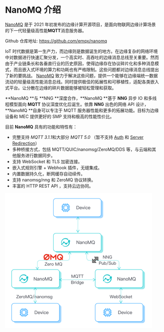 # NanoMQ 介绍

[NanoMQ](https://nanomq.io/zh) 是于 2021 年初发布的边缘计算开源项目，是面向物联网边缘计算场景的下一代轻量级高性能**MQTT**消息服务器。

Github 仓库地址: https://github.com/emqx/nanomq

IoT 时代数据是第一生产力，而边缘则是数据诞生的地方。在边缘复杂的网络环境中对数据进行快速汇聚分发，一个高实时、高吞吐的边缘消息总线至关重要。然而由于产业链条长和各垂直行业的历史原因，使得边缘存在协议碎片化和多种消息模式，而且嵌入式环境的算力和功耗也有严格限制。这些问题都对边缘消息总线提出了新的要挑战。
[NanoMQ](https://nanomq.io/zh) 致力于解决这些问题，提供一个能够在边缘端统一数据流动的轻量级高性能消息总线。同时提供极佳的拓展性和可移植性，适配各类嵌入式平台。让分散在边缘的碎片数据能够被轻松管理和获取。

**NanoMQ **与 **NNG **深度合作，**NanoMQ **基于 **NNG** 异步 IO 和多线程模型面向 **MQTT** 协议深度优化后诞生。依靠 **NNG** 出色的网络 API 设计，**NanoMQ **自身可以专注于 MQTT 服务器性能和更多的拓展功能。目标为边缘设备和 MEC 提供更好的 SMP 支持和极高的性能性价比。

目前 **NanoMQ** 具有的功能和特性有：

- 完整支持 *MQTT 3.1.1*和大部分 *MQTT 5.0* （暂不支持 [Auth](https://docs.oasis-open.org/mqtt/mqtt/v5.0/os/mqtt-v5.0-os.html#_Toc3901217) 和 [Server Redirection](https://docs.oasis-open.org/mqtt/mqtt/v5.0/os/mqtt-v5.0-os.html#_Toc3901255)）
- 多种桥接方式，包括 MQTT/QUIC/nanomsg/ZeroMQ/DDS 等，与云端和其他服务进行数据同步。
- 支持 WebSocket 和 TLS 加密连接。
- 嵌入式规则引擎 + Webhook 插件，无缝集成。
- 内置数据持久化，断网缓存自动续传。
- 支持 nanomsg/nng 和 ZeroMQ 协议转换。
- 丰富的 HTTP REST API ，支持云边协同。

<img src="./images/NanoMQ-introduction.png" alt="img" style="zoom:50%;" />
